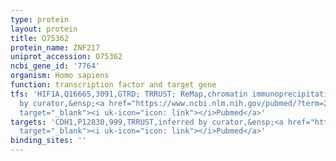 ```yaml
---
type: protein
layout: protein
title: O75362
protein_name: ZNF217
uniprot_accession: O75362
ncbi_gene_id: '7764'
organism: Homo sapiens
function: transcription factor and target gene
tfs: 'HIF1A,Q16665,3091,GTRD; TRRUST; ReMap,chromatin immunoprecipitation assay; inferred
  by curator,&ensp;<a href="https://www.ncbi.nlm.nih.gov/pubmed/?term=21483406%5Buid%5D"
  target="_blank"><i uk-icon="icon: link"></i>Pubmed</a>'
targets: 'CDH1,P12830,999,TRRUST,inferred by curator,&ensp;<a href="https://www.ncbi.nlm.nih.gov/pubmed/?term=17130829%5Buid%5D"
  target="_blank"><i uk-icon="icon: link"></i>Pubmed</a>'
binding_sites: ''
---
```

